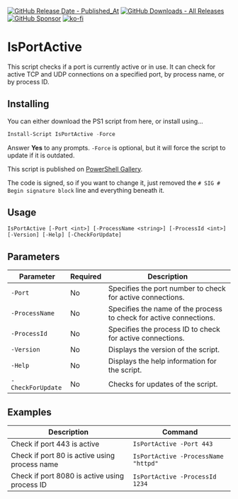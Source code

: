 [![GitHub Release Date - Published_At](https://img.shields.io/github/release-date/asheroto/IsPortActive)](https://github.com/asheroto/IsPortActive/releases)
[![GitHub Downloads - All Releases](https://img.shields.io/github/downloads/asheroto/IsPortActive/total)](https://github.com/asheroto/IsPortActive/releases)
[![GitHub Sponsor](https://img.shields.io/github/sponsors/asheroto?label=Sponsor&logo=GitHub)](https://github.com/sponsors/asheroto)
[![ko-fi](https://ko-fi.com/img/githubbutton_sm.svg)](https://ko-fi.com/asheroto)

# IsPortActive

This script checks if a port is currently active or in use. It can check for active TCP and UDP connections on a specified port, by process name, or by process ID.

## Installing

You can either download the PS1 script from here, or install using...

```powershell
Install-Script IsPortActive -Force
```

Answer **Yes** to any prompts. `-Force` is optional, but it will force the script to update if it is outdated.

This script is published on [PowerShell Gallery](https://www.powershellgallery.com/packages/IsPortActive).

The code is signed, so if you want to change it, just removed the `# SIG # Begin signature block` line and everything beneath it.

## Usage

```plaintext
IsPortActive [-Port <int>] [-ProcessName <string>] [-ProcessId <int>] [-Version] [-Help] [-CheckForUpdate]
```

## Parameters

| Parameter | Required | Description |
| --- | --- | --- |
| `-Port` | No | Specifies the port number to check for active connections. |
| `-ProcessName` | No | Specifies the name of the process to check for active connections. |
| `-ProcessId` | No | Specifies the process ID to check for active connections. |
| `-Version` | No | Displays the version of the script. |
| `-Help` | No | Displays the help information for the script. |
| `-CheckForUpdate` | No | Checks for updates of the script. |

## Examples

| Description | Command |
| --- | --- |
| Check if port 443 is active | `IsPortActive -Port 443` |
| Check if port 80 is active using process name | `IsPortActive -ProcessName "httpd"` |
| Check if port 8080 is active using process ID | `IsPortActive -ProcessId 1234` |